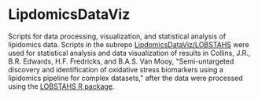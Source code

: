 # LipdomicsDataViz
Scripts for data processing, visualization, and statistical analysis of lipidomics data. Scripts in the subrepo [LipdomicsDataViz/LOBSTAHS](https://github.com/jamesrco/LipidomicsDataViz/LOBSTAHS) were used for statistical analysis and data visualization of results in Collins, J.R., B.R. Edwards, H.F. Fredricks, and B.A.S. Van Mooy, "Semi-untargeted discovery and identification of oxidative stress biomarkers using a lipidomics pipeline for complex datasets," after the data were processed using the [LOBSTAHS R package](https://github.com/vanmooylipidomics/LOBSTAHS).
